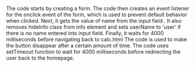 The code starts by creating a form.
 The code then creates an event listener for the onclick event of the form, which is used to prevent default behavior when clicked.
 Next, it gets the value of name from the input field .
 It also removes hideInfo class from info element and sets userName to 'user' if there is no name entered into input field.
 Finally, it waits for 4000 milliseconds before navigating back to calc.html
 The code is used to make the button disappear after a certain amount of time.
 The code uses setTimeout function to wait for 4000 milliseconds before redirecting the user back to the homepage.




               